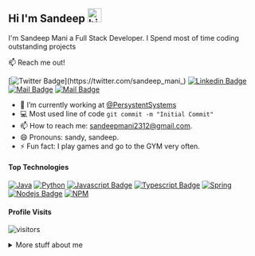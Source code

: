 ## Hi I'm Sandeep <img src="https://user-images.githubusercontent.com/1303154/88677602-1635ba80-d120-11ea-84d8-d263ba5fc3c0.gif" width="28px" alt="hi">

I'm Sandeep Mani a Full Stack Developer. I Spend most of time coding outstanding projects

:mailbox: Reach me out!

[![Twitter Badge](https://img.shields.io/badge/-@sandeep__mani__-1ca0f1?style=flat&labelColor=1ca0f1&logo=twitter&logoColor=white&link=https://twitter.com/sandeep_mani_)](https://twitter.com/sandeep_mani_) 
[![Linkedin Badge](https://img.shields.io/badge/-Sandeep-0e76a8?style=flat&labelColor=0e76a8&logo=linkedin&logoColor=white)](https://www.linkedin.com/in/sandeep-mani-kumar-kushwaha/) 
[![Mail Badge](https://img.shields.io/badge/-@sandy__eep__-e84393?style=flat&labelColor=e84393&logo=instagram&logoColor=white)](https://instagram.com/sandy_eep_) 
[![Mail Badge](https://img.shields.io/badge/-sandeep-c0392b?style=flat&labelColor=c0392b&logo=gmail&logoColor=white)](mailto:sandeepmani2312@gmail.com)

- 🔭 I’m currently working at [@PersystentSystems](https://github.com/persistentsystems)
- :computer: Most used line of code `git commit -m "Initial Commit"`
- 📫 How to reach me: sandeepmani2312@gmail.com.
- 😄 Pronouns: sandy, sandeep.
- ⚡ Fun fact: I play games and go to the GYM very often.

#### Top Technologies

[![Java](https://img.shields.io/badge/-java-%23ED8B00.svg?style=for-the-badge&labelColor=black&logo=java&logoColor=white)](#)
[![Python](https://img.shields.io/badge/python-3670A0?style=for-the-badge&labelColor=black&logo=python&logoColor=ffdd54)](#)
[![Javascript Badge](https://img.shields.io/badge/-Javascript-F0DB4F?style=for-the-badge&labelColor=black&logo=javascript&logoColor=F0DB4F)](#) 
[![Typescript Badge](https://img.shields.io/badge/-Typescript-007acc?style=for-the-badge&labelColor=black&logo=typescript&logoColor=007acc)](#)
[![Spring](https://img.shields.io/badge/spring-%236DB33F.svg?style=for-the-badge&labelColor=black&logo=spring&logoColor=white)](#)
[![Nodejs Badge](https://img.shields.io/badge/-Nodejs-3C873A?style=for-the-badge&labelColor=black&logo=node.js&logoColor=3C873A)](#)
[![NPM](https://img.shields.io/badge/NPM-%23000000.svg?style=for-the-badge&logo=npm&logoColor=white)](#)


#### Profile Visits 

![visitors](https://visitor-badge.glitch.me/badge?page_id=Sandeep-Mani.visitor-badge)

<details>
<summary>
  More stuff about me
</summary>


I'm a passionate developer, with a demonstrated history of working in the information technology and services industry. But more importantly I’m passionate about technology, and bring ideas from skills and professional experience. Build, test and deploy scalable, highly available and modular software product.


![Sandeep's github stats](https://github-readme-stats.vercel.app/api?username=Sandeep-Mani&count_private=true&theme=tokyonight&hide=contribs,prs)

</details>